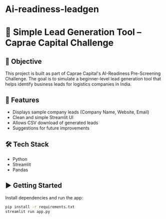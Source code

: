 # Ai-readiness-leadgen
# 🚀 Simple Lead Generation Tool – Caprae Capital Challenge

## 📌 Objective
This project is built as part of Caprae Capital's AI-Readiness Pre-Screening Challenge. The goal is to simulate a beginner-level lead generation tool that helps identify business leads for logistics companies in India.

## 🔧 Features
- Displays sample company leads (Company Name, Website, Email)
- Clean and simple Streamlit UI
- Allows CSV download of generated leads
- Suggestions for future improvements

## 🛠️ Tech Stack
- Python
- Streamlit
- Pandas

## ▶️ Getting Started
Install dependencies and run the app:

```bash
pip install -r requirements.txt
streamlit run app.py
